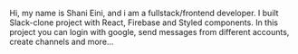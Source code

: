 Hi, my name is Shani Eini, and i am a fullstack/frontend developer.
I built Slack-clone project with React, Firebase and Styled components.
In this project you can login with google, send messages from different accounts, create  channels and more...
